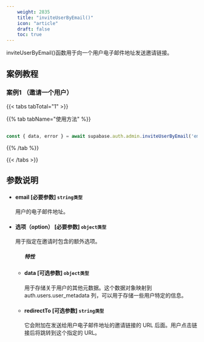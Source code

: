 ```yaml
---
    weight: 2835
    title: "inviteUserByEmail()"
    icon: "article"
    draft: false
    toc: true
---
```



inviteUserByEmail()函数用于向一个用户电子邮件地址发送邀请链接。


## 案例教程

### 案例1 （邀请一个用户）

{{< tabs tabTotal="1" >}}


{{% tab tabName="使用方法" %}}



  ```ts
                                                                                
const { data, error } = await supabase.auth.admin.inviteUserByEmail('email@example.com')
  ```



{{% /tab %}}

{{< /tabs >}}


## 参数说明


<ul className="method-list-group">
  
<li className="method-list-item">
  <h4 className="method-list-item-label">
    <span className="method-list-item-label-name">
      email
    </span>
    <span className="method-list-item-label-badge required">
      [必要参数]
    </span>
    <span className="method-list-item-validation">
      <code>string类型</code>
    </span>
  </h4>
  <div class="method-list-item-description">

用户的电子邮件地址。

  </div>
  
</li>


<li className="method-list-item">
  <h4 className="method-list-item-label">
    <span className="method-list-item-label-name">
      选项（option）
    </span>
    <span className="method-list-item-label-badge required">
      [必要参数]
    </span>
    <span className="method-list-item-validation">
      <code>object类型</code>
    </span>
  </h4>
  <div class="method-list-item-description">

用于指定在邀请时包含的额外选项。

  </div>
  
<ul className="method-list-group">
  <h5 class="method-list-title method-list-title-isChild expanded">特性</h5>

<li className="method-list-item">
  <h4 className="method-list-item-label">
    <span className="method-list-item-label-name">
      data
    </span>
    <span className="method-list-item-label-badge false">
      [可选参数]
    </span>
    <span className="method-list-item-validation">
      <code>object类型</code>
    </span>
  </h4>
  <div class="method-list-item-description">

用于存储关于用户的其他元数据。这个数据对象映射到 auth.users.user_metadata 列，可以用于存储一些用户特定的信息。

  </div>
  
</li>


<li className="method-list-item">
  <h4 className="method-list-item-label">
    <span className="method-list-item-label-name">
      redirectTo
    </span>
    <span className="method-list-item-label-badge false">
      [可选参数]
    </span>
    <span className="method-list-item-validation">
      <code>string类型</code>
    </span>
  </h4>
  <div class="method-list-item-description">


它会附加在发送给用户电子邮件地址的邀请链接的 URL 后面。用户点击链接后将跳转到这个指定的 URL。

  </div>
  
</li>

</ul>

</li>

</ul>
